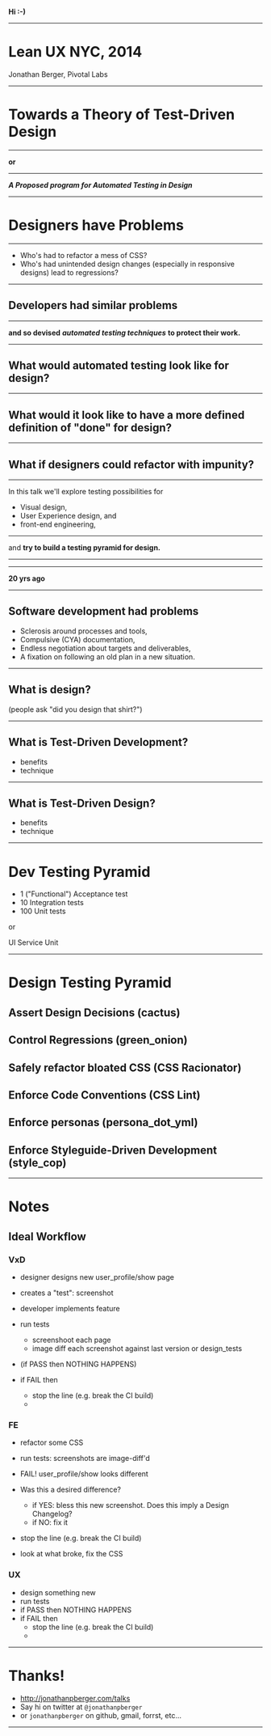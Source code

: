 **Hi :-)**

---


# Lean UX NYC, 2014

Jonathan Berger, Pivotal Labs

---

# Towards a Theory of Test-Driven Design

---

**or**

---

***A Proposed program for Automated Testing in Design***


---

# Designers have Problems

---

- Who's had to refactor a mess of CSS?
- Who's had unintended design changes (especially in responsive designs) lead to regressions?

---

## Developers had similar problems

---

**and so devised**
***automated testing techniques***
**to protect their work.**


---

## What would automated testing look like for design?


---

## What would it look like to have a more defined definition of "done" for design?


---

## What if designers could refactor with impunity?


---

In this talk we'll explore testing possibilities for

- Visual design,
- User Experience design, and
- front-end engineering,

---

and
**try to build a testing pyramid for design.**

---

---

**20 yrs ago**

---

## Software development had problems

- Sclerosis around processes and tools,
- Compulsive (CYA) documentation,
- Endless negotiation about targets and deliverables,
- A fixation on following an old plan in a new situation.

---

## What is design?

(people ask "did you design that shirt?")

---

## What is Test-Driven Development?
- benefits
- technique

---

## What is Test-Driven Design?
- benefits
- technique

---

# Dev Testing Pyramid
- 1 ("Functional") Acceptance test
- 10 Integration tests
- 100 Unit tests

or

UI
Service
Unit

---

# Design Testing Pyramid

## Assert Design Decisions (cactus)
## Control Regressions (green_onion)
## Safely refactor bloated CSS (CSS Racionator)
## Enforce Code Conventions (CSS Lint)
## Enforce personas (persona_dot_yml)
## Enforce Styleguide-Driven Development (style_cop)


---

# Notes


## Ideal Workflow

### VxD
- designer designs new user_profile/show page
- creates a "test": screenshot
- developer implements feature
- run tests
  - screenshoot each page
  - image diff each screenshot against last version or design_tests

- (if PASS then NOTHING HAPPENS)
- if FAIL then
  - stop the line (e.g. break the CI build)
  -

### FE
- refactor some CSS
- run tests: screenshots are image-diff'd
- FAIL! user_profile/show looks different
- Was this a desired difference?
  - if YES: bless this new screenshot. Does this imply a Design Changelog?
  - if NO: fix it

- stop the line (e.g. break the CI build)
- look at what broke, fix the CSS



### UX
- design something new
- run tests
- if PASS then NOTHING HAPPENS
- if FAIL then
  - stop the line (e.g. break the CI build)
  -





---

# Thanks!

- <http://jonathanpberger.com/talks>
- Say hi on twitter at `@jonathanpberger`
- or `jonathanpberger` on github, gmail, forrst, etc...

---
<script src="js/jquery.js"></script>

<script src="js/impressConsole.js"></script>
<script>
    impressConsole().init();
    // impressConsole().open(); // for console to open automatically
</script>


